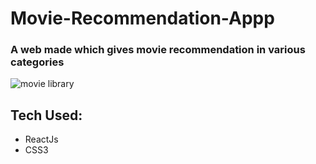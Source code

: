 # Movie-Recommendation-Appp
### A web made which gives movie recommendation in various categories
![movie library](https://user-images.githubusercontent.com/81930207/134894938-c68d2d24-737d-4c42-8ad6-044609987227.png)


## Tech Used:
* ReactJs
* CSS3
